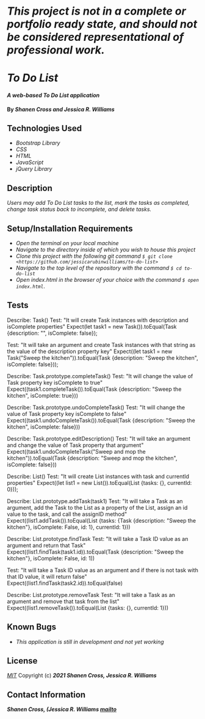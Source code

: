 # _This project is not in a complete or portfolio ready state, and should not be considered representational of professional work._

# _To Do List_

#### _A web-based To Do List application_

#### By _**Shanen Cross and Jessica R. Williams**_

## Technologies Used

* _Bootstrap Library_
* _CSS_
* _HTML_
* _JavaScript_
* _jQuery Library_

## Description

_Users may add To Do List tasks to the list, mark the tasks as completed, change task status back to incomplete, and delete tasks._

## Setup/Installation Requirements

* _Open the terminal on your local machine_
* _Navigate to the directory inside of which you wish to house this project_
* _Clone this project with the following git command `$ git clone <https://github.com/jessicarubinwilliams/to-do-list>`_
* _Navigate to the top level of the repository with the command `$ cd to-do-list`_
* _Open index.html in the browser of your choice with the command `$ open index.html`_.

## Tests

Describe: Task()
Test: "It will create Task instances with description and isComplete properties"
Expect(let task1 = new Task()).toEqual(Task {description: "", isComplete: false});

Test: "It will take an argument and create Task instances with that string as the value of the description property key"
Expect((let task1 = new Task("Sweep the kitchen")).toEqual(Task {description: "Sweep the kitchen", isComplete: false}));

Describe: Task.prototype.completeTask()
Test: "It will change the value of Task property key isComplete to true"
Expect((task1.completeTask()).toEqual(Task {description: "Sweep the kitchen", isComplete: true}))

Describe: Task.prototype.undoCompleteTask()
Test: "It will change the value of Task property key isComplete to false"
Expect((task1.undoCompleteTask()).toEqual(Task {description: "Sweep the kitchen", isComplete: false}))

Describe: Task.prototype.editDescription()
Test: "It will take an argument and change the value of Task property that argument"
Expect((task1.undoCompleteTask("Sweep and mop the kitchen")).toEqual(Task {description: "Sweep and mop the kitchen", isComplete: false}))

Describe: List()
Test: "It will create List instances with task and currentId properties"
Expect((let list1 = new List()).toEqual(List {tasks: {}, currentId: 0}));

Describe: List.prototype.addTask(task1)
Test: "It will take a Task as an argument, add the Task to the List as a property of the List, assign an id value to the task, and call the assignID method"
Expect((list1.addTask()).toEqual(List {tasks: {Task {description: "Sweep the kitchen"}, isComplete: False, id: 1}, currentId: 1}))

Describe: List.prototype.findTask
Test: "It will take a Task ID value as an argument and return that Task"
Expect((list1.findTask(task1.id)).toEqual(Task {description: "Sweep the kitchen"}, isComplete: False, id: 1))

Test: "It will take a Task ID value as an argument and if there is not task with that ID value, it will return false"
Expect((list1.findTask(task2.id)).toEqual(false)

Describe: List.prototype.removeTask
Test: "It will take a Task as an argument and remove that task from the list"
Expect((list1.removeTask()).toEqual(List {tasks: {}, currentId: 1}))

## Known Bugs

* _This application is still in development and not yet working_

## License
*[MIT](https://choosealicense.com/licenses/mit/)*
Copyright (c) **_2021 Shanen Cross, Jessica R. Williams_**
## Contact Information
**_Shanen Cross, (Jessica R. Williams [mailto](mailto:jessicarubinwilliams@gmail.com)_**

